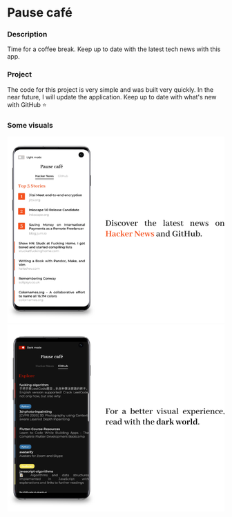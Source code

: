 # Pause café
### Description
Time for a coffee break. Keep up to date with the latest tech news with this app.
### Project
The code for this project is very simple and was built very quickly. In the near future, I will update the application. Keep up to date with what's new with GitHub ⭐
### Some visuals
![Screenshot of the app](https://raw.githubusercontent.com/Benlemt/pause_cafe/master/screen-1.png)
![Screeshot of the dark mode](https://raw.githubusercontent.com/Benlemt/pause_cafe/master/screen-2.png)

